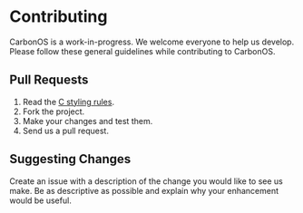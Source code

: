 # Contributing
CarbonOS is a work-in-progress. We welcome everyone to help us develop. Please follow these general guidelines while contributing to CarbonOS.

## Pull Requests
1. Read the [C styling rules](https://github.com/DavidAylaian/CarbonOS/wiki/C-Styling-Rules).
2. Fork the project.
3. Make your changes and test them.
4. Send us a pull request.

## Suggesting Changes
Create an issue with a description of the change you would like to see us make. Be as descriptive as possible and explain why your enhancement would be useful.
